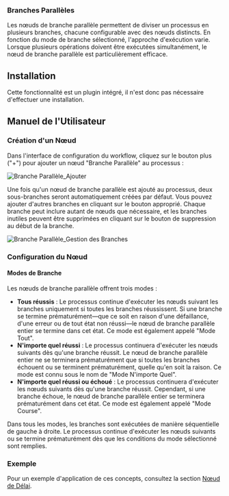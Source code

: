 ### Branches Parallèles

Les nœuds de branche parallèle permettent de diviser un processus en plusieurs branches, chacune configurable avec des nœuds distincts. En fonction du mode de branche sélectionné, l'approche d'exécution varie. Lorsque plusieurs opérations doivent être exécutées simultanément, le nœud de branche parallèle est particulièrement efficace.

## Installation

Cette fonctionnalité est un plugin intégré, il n'est donc pas nécessaire d'effectuer une installation.

## Manuel de l'Utilisateur

### Création d'un Nœud

Dans l'interface de configuration du workflow, cliquez sur le bouton plus ("+") pour ajouter un nœud "Branche Parallèle" au processus :

![Branche Parallèle_Ajouter](https://static-docs.nocobase.com/9e0f3faa0b9335270647a30477559eac.png)

Une fois qu'un nœud de branche parallèle est ajouté au processus, deux sous-branches seront automatiquement créées par défaut. Vous pouvez ajouter d'autres branches en cliquant sur le bouton approprié. Chaque branche peut inclure autant de nœuds que nécessaire, et les branches inutiles peuvent être supprimées en cliquant sur le bouton de suppression au début de la branche.

![Branche Parallèle_Gestion des Branches](https://static-docs.nocobase.com/36088a8b7970c8a1771eb3ee9bc2a757.png)

### Configuration du Nœud

#### Modes de Branche

Les nœuds de branche parallèle offrent trois modes :

- **Tous réussis** : Le processus continue d'exécuter les nœuds suivant les branches uniquement si toutes les branches réussissent. Si une branche se termine prématurément—que ce soit en raison d'une défaillance, d'une erreur ou de tout état non réussi—le nœud de branche parallèle entier se termine dans cet état. Ce mode est également appelé "Mode Tout".
- **N'importe quel réussi** : Le processus continuera d'exécuter les nœuds suivants dès qu'une branche réussit. Le nœud de branche parallèle entier ne se terminera prématurément que si toutes les branches échouent ou se terminent prématurément, quelle qu'en soit la raison. Ce mode est connu sous le nom de "Mode N'importe Quel".
- **N'importe quel réussi ou échoué** : Le processus continuera d'exécuter les nœuds suivants dès qu'une branche réussit. Cependant, si une branche échoue, le nœud de branche parallèle entier se terminera prématurément dans cet état. Ce mode est également appelé "Mode Course".

Dans tous les modes, les branches sont exécutées de manière séquentielle de gauche à droite. Le processus continue d'exécuter les nœuds suivants ou se termine prématurément dès que les conditions du mode sélectionné sont remplies.

### Exemple

Pour un exemple d'application de ces concepts, consultez la section [Nœud de Délai](/handbook/workflow-delay#示例).
